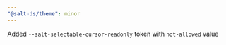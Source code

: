 ```yaml
---
"@salt-ds/theme": minor
---
```


Added `--salt-selectable-cursor-readonly` token with `not-allowed` value
